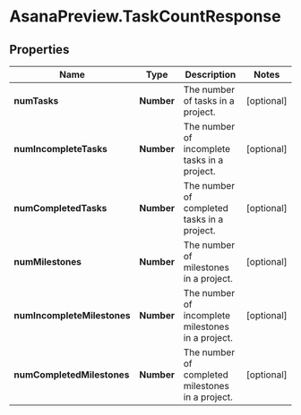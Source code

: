 # AsanaPreview.TaskCountResponse

## Properties

Name | Type | Description | Notes
------------ | ------------- | ------------- | -------------
**numTasks** | **Number** | The number of tasks in a project. | [optional] 
**numIncompleteTasks** | **Number** | The number of incomplete tasks in a project. | [optional] 
**numCompletedTasks** | **Number** | The number of completed tasks in a project. | [optional] 
**numMilestones** | **Number** | The number of milestones in a project. | [optional] 
**numIncompleteMilestones** | **Number** | The number of incomplete milestones in a project. | [optional] 
**numCompletedMilestones** | **Number** | The number of completed milestones in a project. | [optional] 


